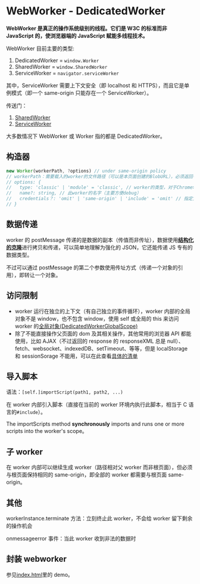 # WebWorker - DedicatedWorker

**WebWorker 是真正的操作系统级别的线程。它们是 W3C 的标准而非 JavaScript 的，使浏览器端的 JavaScript 赋能多线程技术。**

WebWorker 目前主要的类型:

1. DedicatedWorker = `window.Worker`
2. SharedWorker = `window.SharedWorker`
3. ServiceWorker = `navigator.serviceWorker`

其中，ServiceWorker 需要上下文安全（即 localhost 和 HTTPS），而且它是单例模式（即一个 same-origin 只能存在一个 ServiceWorker）。

传送门：

1. [SharedWorker](../SharedWorker/index.md)
1. [ServiceWorker](../ServiceWorker/index.md)

大多数情况下 WebWorker 或 Worker 指的都是 DedicatedWorker。

## 构造器

```js
new Worker(workerPath, ?options) // under same-origin policy
// workerPath：需要载入的worker的文件路径（可以是本页面创建的BlobURL），必须返回有效的JavaScript的mime类型，比如text/javascript
// options: {
//   type: 'classic' | 'module' = 'classic', // worker的类型，对于Chrome>=80支持module，从而在worker之间使用标准的模块化编程，而Firefox目前的最新版本102依旧不支持
//   name?: string, // 此worker的名字（主要方便debug）
//   credentials？: 'omit' | 'same-origin' | 'include' = 'omit' // 指定凭证，如果是classic的worker默认moit，即不需要凭证
// }

```

## 数据传递

worker 的 postMessage 传递的是数据的副本（传值而非传址），数据使用[**结构化的克隆**](https://developer.mozilla.org/en-US/docs/Web/API/Web_Workers_API/Structured_clone_algorithm)进行拷贝和传递，可以简单地理解为强化的 JSON，它还能传递 JS 专有的数据类型。

不过可以通过 postMessage 的第二个参数使用传址方式（传递一个对象的引用），即转让一个对象。

## 访问限制

- worker 运行在独立的上下文（有自己独立的事件循环），worker 内部的全局对象不是 window，也不包含 window，使用 self 或全局的 this 来访问 worker 的[全局对象(DedicatedWorkerGlobalScope)](https://developer.mozilla.org/en-US/docs/Web/API/DedicatedWorkerGlobalScope)
- 除了不能直接操作父页面的 dom 及其相关操作，其他常用的浏览器 API 都能使用，比如 AJAX（不过返回的 response 的 responseXML 总是 null）、fetch、websocket、indexedDB、setTimeout、等等，但是 localStorage 和 sessionSorage 不能用，可以在此查看[具体的清单](https://developer.mozilla.org/en-US/docs/Web/API/Web_Workers_API/Functions_and_classes_available_to_workers)

## 导入脚本

语法：`[self.]importScript(path1, path2, ...)`

在 worker 内部引入脚本（直接在当前的 worker 环境内执行此脚本，相当于 C 语言的`#include`）。

The importScripts method **synchronously** imports and runs one or more scripts into the worker's scope。

## 子 worker

在 worker 内部可以继续生成 worker（路径相对父 worker 而非根页面），但必须与根页面保持相同的 same-origin，即全部的 worker 都需要与根页面 same-origin。

## 其他

workerInstance.terminate 方法：立刻终止此 worker，不会给 worker 留下剩余的操作机会

onmessageerror 事件：当此 worker 收到非法的数据时

## 封装 webworker

参见[index.html](./index.html)里的 demo。
